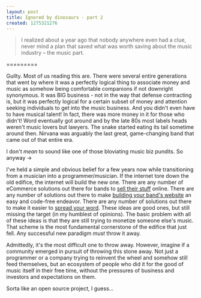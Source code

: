 ```yaml
--- 
layout: post
title: Ignored by dinosaurs - part 2
created: 1275321276
---
```

<blockquote>I realized about a year ago that nobody anywhere even had a clue, never mind a plan that saved what was worth saving about the music industry – the music part.</blockquote>

<p>=========</p>

<p>Guilty.  Most of us reading this are.  There were several entire generations that went by where it was a perfectly logical thing to associate money and music as somehow being comfortable companions if not downright synonymous.  It was BIG business - not in the way that defense contracting is, but it was perfectly logical for a certain subset of money and attention seeking individuals to get into the music business.  And you didn't even have to have musical talent!  In fact, there was more money in it for those who didn't!  Word eventually got around and by the late 80s most labels heads weren't music lovers but lawyers.  The snake started eating its tail sometime around then.  Nirvana was arguably the last great, game-changing band that came out of that entire era.</p>

<p>I don't <em>mean</em> to sound like one of those bloviating music biz pundits.  So anyway -></p>
<!--break-->
<p>I've held a simple and obvious belief for a few years now while transitioning from a musician into a programmer/musician.  If the internet tore down the old edifice, the internet will build the new one.  There are any number of eCommerce solutions out there for bands to <a href="http://www.cdbaby.com/">sell their stuff</a> online.  There are any number of solutions out there to make <a href="http://bandzoogle.com/">building your band's website</a> an easy and code-free endeavor.  There are any number of solutions out there to make it easier to <a href="http://www.artistdata.com/us/">spread your word</a>.  These ideas are good ones, but still missing the target (in my humblest of opinions).  <span class="highlight">The basic problem with all of these ideas is that they are still trying to monetize someone else's music.</span>  That scheme is the most fundamental cornerstone of the edifice that just fell.  Any successful new paradigm <em>must</em> throw it away.</p>

<p>Admittedly, it's the most difficult one to throw away.  However, imagine if a community emerged in pursuit of throwing this stone away. Not just a programmer or a company trying to reinvent the wheel and somehow still feed themselves, but an ecosystem of people who did it for the good of music itself in their free time, without the pressures of business and investors and expectations on them.</p>

<p>Sorta like an open source project, I guess...</p>
